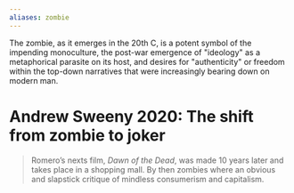 ```yaml
---
aliases: zombie
---
```


The zombie, as it emerges in the 20th C, is a potent symbol of the impending monoculture, the post-war emergence of "ideology" as a metaphorical parasite on its host, and desires for "authenticity" or freedom within the top-down narratives that were increasingly bearing down on modern man.

# Andrew Sweeny 2020: The shift from zombie to joker

> Romero’s nexts film, _Dawn of the Dead_, was made 10 years later and takes place in a shopping mall. By then zombies where an obvious and slapstick critique of mindless consumerism and capitalism.